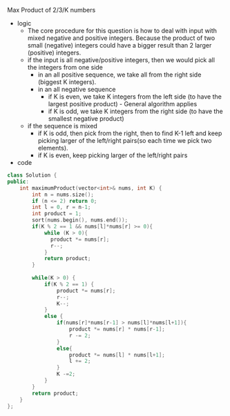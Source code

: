 Max Product of 2/3/K numbers 
  - logic
    - The core procedure for this question is how to deal with input with mixed negative and positive integers. Because the product of two small (negative) integers could have a bigger result than 2 larger (positive) integers. 
    - if the input is all negative/positive integers, then we would pick all the integers from one side
      - in an all positive sequence, we take all from the right side (biggest K integers).
      - in an all negative sequence
        - if K is even, we take K integers from the left side (to have the largest positive product) - General algorithm applies
        - if K is odd, we take K integers from the right side (to have the smallest negative product)
    - if the sequence is mixed
      - if K is odd, then pick from the right, then to find K-1 left and keep picking larger of the left/right pairs(so each time we pick two elements).
      - if K is even, keep picking larger of the left/right pairs
- code 

```cpp
class Solution {
public:
    int maximumProduct(vector<int>& nums, int K) {
        int n = nums.size();
        if (n <= 2) return 0;
        int l = 0, r = n-1;
        int product = 1;
        sort(nums.begin(), nums.end()); 
        if(K % 2 == 1 && nums[l]*nums[r] >= 0){
            while (K > 0){
              product *= nums[r];
              r--;
            }
            return product; 
        }
        
        while(K > 0) { 
            if(K % 2 == 1) {
                product *= nums[r];
                r--;
                K--;
            }
            else {
                if(nums[r]*nums[r-1] > nums[l]*nums[l+1]){
                    product *= nums[r] * nums[r-1];
                    r -= 2;
                }
                else{
                    product *= nums[l] * nums[l+1];
                    l += 2;
                }
                K -=2;
            }
        }
        return product;
    }
};
```

